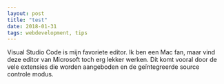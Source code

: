 ```yaml
---
layout: post
title: "test"
date: 2018-01-31
tags: webdevelopment, tips
---
```


Visual Studio Code is mijn favoriete editor. Ik ben een Mac fan, maar vind deze editor van Microsoft toch erg lekker werken. Dit komt vooral door de vele extensies die worden aangeboden en de geïntegreerde source controle modus.
